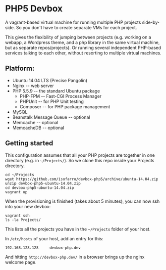PHP5 Devbox
===========

A vagrant-based virtual machine for running multiple PHP projects side-by-side. So you don't have to create separate VMs for each project.

This gives the flexibility of jumping between projects (e.g. working on a webapp, a Wordpress theme, and a php library in the same virtual machine, but as separate repos/projects). Or running several independent PHP-based services talking to each other, without resorting to multiple virtual machines.


Platform:
---------

* Ubuntu 14.04 LTS (Precise Pangolin)
* Nginx -- web server
* PHP 5.5.9 -- the standard Ubuntu package
    * PHP-FPM -- Fast-CGI Process Manager
    * PHPUnit -- for PHP Unit testing
    * Composer -- for PHP package management
* MySQL
* Beanstalk Message Queue -- optional
* Memcache -- optional
* MemcacheDB -- optional


Getting started
---------------

This configuration assumes that all your PHP projects are together in one directory (e.g. in `~/Projects/`). So we clone this repo inside your Projects directory.

	cd ~/Projects
	wget https://github.com/isofarro/devbox-php5/archive/ubuntu-14.04.zip
	unzip devbox-php5-ubuntu-14.04.zip
	cd devbox-php5-ubuntu-14.04.zip
	vagrant up

When the provisioning is finished (takes about 5 minutes), you can now ssh into your new devbox:

	vagrant ssh
	ls -la Projects/

This lists all the projects you have in the `~/Projects` folder of your host.

In `/etc/hosts` of your host, add an entry for this:

	192.168.128.128		devbox-php.dev

And hitting `http://devbox-php.dev/` in a browser brings up the nginx welcome page.

